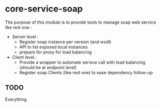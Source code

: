 core-service-soap
======================

The purpose of this module is to provide tools to manage soap web service like rest one :
* Server level :
     * Register soap instance per version (and wsdl)
     * API to list exposed local instances
     * prepare for proxy for load balancing
* Client level :
     * Provide a wrapper to automate service call with load balancing (should be at endpoint level)
     * Register soap Clients (like rest one) to ease dependency follow-up

TODO
--------------------------
Everything
